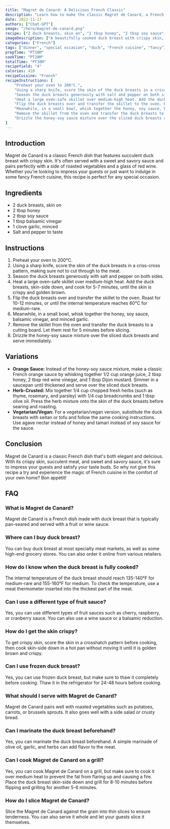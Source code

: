 ```yaml
---
title: "Magret de Canard: A Delicious French Classic"
description: "Learn how to make the classic Magret de Canard, a French duck breast dish that's perfect for any special occasion."
date: 2022-11-17
authors: ["Chat-GPT"]
image: "/hero/magret-de-canard.png"
recipe: ["2 duck breasts, skin on", "2 tbsp honey", "2 tbsp soy sauce", "1 tbsp balsamic vinegar", "1 clove garlic, minced", "Salt and pepper to taste"]
imageDescription: ["A beautifully cooked duck breast with crispy skin, served with a side of roasted vegetables and red wine sauce."]
categories: ["French"]
tags: ["dinner", "special occasion", "duck", "French cuisine", "fancy"]
prepTime: "PT10M"
cookTime: "PT20M"
totalTime: "PT30M"
recipeYield: "4"
calories: 420
recipeCuisine: "French"
recipeInstructions: [
    "Preheat your oven to 200°C.",
    "Using a sharp knife, score the skin of the duck breasts in a criss-cross pattern, making sure not to cut through to the meat.",
    "Season the duck breasts generously with salt and pepper on both sides.",
    "Heat a large oven-safe skillet over medium-high heat. Add the duck breasts, skin-side down, and cook for 5-7 minutes, until the skin is crispy and golden brown.",
    "Flip the duck breasts over and transfer the skillet to the oven. Roast for 10-12 minutes, or until the internal temperature reaches 60°C for medium-rare.",
    "Meanwhile, in a small bowl, whisk together the honey, soy sauce, balsamic vinegar, and minced garlic.",
    "Remove the skillet from the oven and transfer the duck breasts to a cutting board. Let them rest for 5 minutes before slicing.",
    "Drizzle the honey-soy sauce mixture over the sliced duck breasts and serve immediately."
]
---
```


## Introduction

Magret de Canard is a classic French dish that features succulent duck breast with crispy skin. It's often served with a sweet and savory sauce and pairs perfectly with a side of roasted vegetables and a glass of red wine. Whether you're looking to impress your guests or just want to indulge in some fancy French cuisine, this recipe is perfect for any special occasion.

## Ingredients

- 2 duck breasts, skin on
- 2 tbsp honey
- 2 tbsp soy sauce
- 1 tbsp balsamic vinegar
- 1 clove garlic, minced
- Salt and pepper to taste

## Instructions

1. Preheat your oven to 200°C.
2. Using a sharp knife, score the skin of the duck breasts in a criss-cross pattern, making sure not to cut through to the meat.
3. Season the duck breasts generously with salt and pepper on both sides.
4. Heat a large oven-safe skillet over medium-high heat. Add the duck breasts, skin-side down, and cook for 5-7 minutes, until the skin is crispy and golden brown.
5. Flip the duck breasts over and transfer the skillet to the oven. Roast for 10-12 minutes, or until the internal temperature reaches 60°C for medium-rare.
6. Meanwhile, in a small bowl, whisk together the honey, soy sauce, balsamic vinegar, and minced garlic.
7. Remove the skillet from the oven and transfer the duck breasts to a cutting board. Let them rest for 5 minutes before slicing.
8. Drizzle the honey-soy sauce mixture over the sliced duck breasts and serve immediately.

## Variations

- **Orange Sauce:** Instead of the honey-soy sauce mixture, make a classic French orange sauce by whisking together 1/2 cup orange juice, 2 tbsp honey, 2 tbsp red wine vinegar, and 1 tbsp Dijon mustard. Simmer in a saucepan until thickened and serve over the sliced duck breasts.
- **Herb-Crusted:** Mix together 1/4 cup chopped fresh herbs (such as thyme, rosemary, and parsley) with 1/4 cup breadcrumbs and 1 tbsp olive oil. Press the herb mixture onto the skin of the duck breasts before searing and roasting.
- **Vegetarian/Vegan:** For a vegetarian/vegan version, substitute the duck breasts with seitan or tofu and follow the same cooking instructions. Use agave nectar instead of honey and tamari instead of soy sauce for the sauce.

## Conclusion

Magret de Canard is a classic French dish that's both elegant and delicious. With its crispy skin, succulent meat, and sweet and savory sauce, it's sure to impress your guests and satisfy your taste buds. So why not give this recipe a try and experience the magic of French cuisine in the comfort of your own home? Bon appétit!

## FAQ

### What is Magret de Canard?

Magret de Canard is a French dish made with duck breast that is typically pan-seared and served with a fruit or wine sauce.

### Where can I buy duck breast?

You can buy duck breast at most specialty meat markets, as well as some high-end grocery stores. You can also order it online from various retailers.

### How do I know when the duck breast is fully cooked?

The internal temperature of the duck breast should reach 135-140°F for medium-rare and 155-160°F for medium. To check the temperature, use a meat thermometer inserted into the thickest part of the meat.

### Can I use a different type of fruit sauce?

Yes, you can use different types of fruit sauces such as cherry, raspberry, or cranberry sauce. You can also use a wine sauce or a balsamic reduction.

### How do I get the skin crispy?

To get crispy skin, score the skin in a crosshatch pattern before cooking, then cook skin-side down in a hot pan without moving it until it is golden brown and crispy.

### Can I use frozen duck breast?

Yes, you can use frozen duck breast, but make sure to thaw it completely before cooking. Thaw it in the refrigerator for 24-48 hours before cooking.

### What should I serve with Magret de Canard?

Magret de Canard pairs well with roasted vegetables such as potatoes, carrots, or brussels sprouts. It also goes well with a side salad or crusty bread.

### Can I marinate the duck breast beforehand?

Yes, you can marinate the duck breast beforehand. A simple marinade of olive oil, garlic, and herbs can add flavor to the meat.

### Can I cook Magret de Canard on a grill?

Yes, you can cook Magret de Canard on a grill, but make sure to cook it over medium heat to prevent the fat from flaring up and causing a fire. Place the duck breast skin-side down and grill for 8-10 minutes before flipping and grilling for another 5-6 minutes.

### How do I slice Magret de Canard?

Slice the Magret de Canard against the grain into thin slices to ensure tenderness. You can also serve it whole and let your guests slice it themselves.